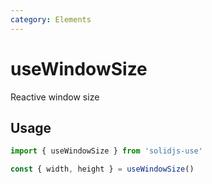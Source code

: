 ```yaml
---
category: Elements
---
```


# useWindowSize

Reactive window size

## Usage

```js
import { useWindowSize } from 'solidjs-use'

const { width, height } = useWindowSize()
```
